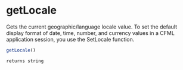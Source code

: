 # getLocale

 Gets the current geographic/language locale value.
 To set the default display format of date, time, number, and
 currency values in a CFML application session, you use
 the SetLocale function.

```javascript
getLocale()
```

```javascript
returns string
```
